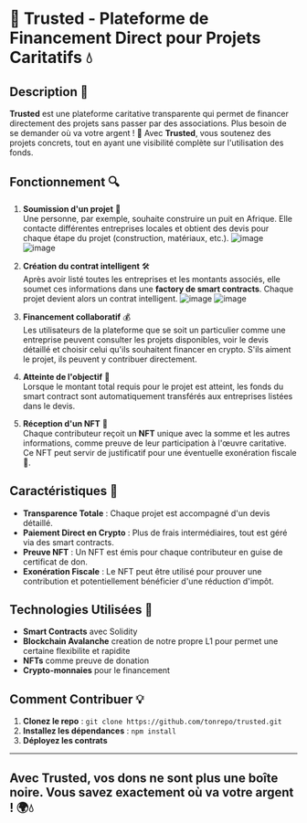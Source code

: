 # 🤝 Trusted - Plateforme de Financement Direct pour Projets Caritatifs 💧

## Description 🌟

**Trusted** est une plateforme caritative transparente qui permet de financer directement des projets sans passer par des associations. Plus besoin de se demander où va votre argent ! 🎯 Avec **Trusted**, vous soutenez des projets concrets, tout en ayant une visibilité complète sur l'utilisation des fonds.

## Fonctionnement 🔍

1. **Soumission d'un projet** 📝  
   Une personne, par exemple, souhaite construire un puit en Afrique. Elle contacte différentes entreprises locales et obtient des devis pour chaque étape du projet (construction, matériaux, etc.).
   ![image](https://github.com/user-attachments/assets/384e99a5-cd91-46df-b95f-4f0ca320f33e)
   ![image](https://github.com/user-attachments/assets/c15ad1ad-90e3-4702-ab4a-450b0a061c31)


3. **Création du contrat intelligent** 🛠️  
   Après avoir listé toutes les entreprises et les montants associés, elle soumet ces informations dans une **factory de smart contracts**. Chaque projet devient alors un contrat intelligent.
   ![image](https://github.com/user-attachments/assets/69d000e9-78ad-46f2-8322-54f35966988f)
   ![image](https://github.com/user-attachments/assets/8783baf9-1181-4785-b7b6-fa1a455285b4)

4. **Financement collaboratif** 💰  
   Les utilisateurs de la plateforme que se soit un particulier comme une entreprise peuvent consulter les projets disponibles, voir le devis détaillé et choisir celui qu'ils souhaitent financer en crypto. S'ils aiment le projet, ils peuvent y contribuer directement.

5. **Atteinte de l'objectif** 🎯  
   Lorsque le montant total requis pour le projet est atteint, les fonds du smart contract sont automatiquement transférés aux entreprises listées dans le devis.

6. **Réception d'un NFT** 🎁  
   Chaque contributeur reçoit un **NFT** unique avec la somme et les autres informations, comme preuve de leur participation à l'œuvre caritative. Ce NFT peut servir de justificatif pour une éventuelle exonération fiscale 🏦.

## Caractéristiques 🌟

- **Transparence Totale** : Chaque projet est accompagné d'un devis détaillé.
- **Paiement Direct en Crypto** : Plus de frais intermédiaires, tout est géré via des smart contracts.
- **Preuve NFT** : Un NFT est émis pour chaque contributeur en guise de certificat de don.
- **Exonération Fiscale** : Le NFT peut être utilisé pour prouver une contribution et potentiellement bénéficier d'une réduction d'impôt.

## Technologies Utilisées 🚀

- **Smart Contracts** avec Solidity
- **Blockchain Avalanche** creation de notre propre L1 pour permet une certaine flexibilite et rapidite
- **NFTs** comme preuve de donation
- **Crypto-monnaies** pour le financement

## Comment Contribuer 💡

1. **Clonez le repo** : `git clone https://github.com/tonrepo/trusted.git`
2. **Installez les dépendances** : `npm install`
3. **Déployez les contrats**

---

## Avec **Trusted**, vos dons ne sont plus une boîte noire. Vous savez exactement où va votre argent ! 🌍💧
